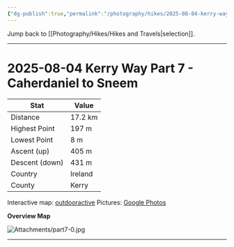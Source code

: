 ```yaml
---
{"dg-publish":true,"permalink":"/photography/hikes/2025-08-04-kerry-way-part-7-caherdaniel-to-sneem/","hide":"true","updated":"2025-08-10T19:53:08.035+02:00"}
---
```


Jump back to [[Photography/Hikes/Hikes and Travels\|selection]].

---
# 2025-08-04 Kerry Way Part 7 - Caherdaniel to Sneem 
 
| Stat           | Value                   |
| -------------- | ----------------------- |
| Distance       | 17.2 km                 |
| Highest Point  | 197 m                   |
| Lowest Point   | 8 m                     |
| Ascent (up)    | 405 m                   |
| Descent (down) | 431 m                   |
| Country        | Ireland                 |
| County         | Kerry                   |

Interactive map: [outdooractive](https://www.outdooractive.com/en/route/hiking-trail/southwest-ireland/kerry-way-part-7-caherdaniel-sneem/318380146/?share=%7E3ixekcpg%244osshysm)
Pictures: [Google Photos](https://photos.app.goo.gl/VKJQAcXEF4mYh6QV9)

**Overview Map**

![Attachments/part7-0.jpg](/img/user/Attachments/part7-0.jpg)

---